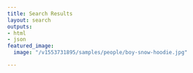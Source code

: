 ```yaml
---
title: Search Results
layout: search
outputs:
- html
- json
featured_image:
  image: "/v1553731895/samples/people/boy-snow-hoodie.jpg"

---
```

